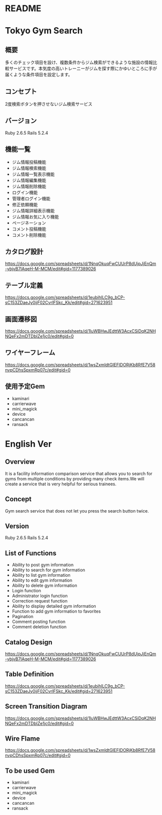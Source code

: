 # README

# Tokyo Gym Search

## 概要
多くのチェック項目を設け、複数条件からジム検索ができるような施設の情報比較サービスです。本気度の高いトレーニーがジムを探す際にかゆいところに手が届くような条件項目を設定します。

## コンセプト
2度検索ボタンを押させないジム検索サービス

## バージョン
Ruby 2.6.5 Rails 5.2.4

## 機能一覧
* ジム情報投稿機能
* ジム情報検索機能
* ジム情報一覧表示機能
* ジム情報編集機能
* ジム情報削除機能
* ログイン機能
* 管理者ログイン機能
* 修正依頼機能
* ジム情報詳細表示機能
* ジム情報お気に入り機能
* ページネーション
* コメント投稿機能
* コメント削除機能

## カタログ設計
https://docs.google.com/spreadsheets/d/1NnqOkuqFwCUUrP8dUjpJjEnQm-ybjvB7IAqeH-M-MCM/edit#gid=1177389026

## テーブル定義
https://docs.google.com/spreadsheets/d/1eubihlLC9g_bCP-sC153ZDaeJy0ijF02CvrlFSkc_Kk/edit#gid=271623951

## 画面遷移図
https://docs.google.com/spreadsheets/d/1luWBHwJEdttW3AcxCSiDqK2NHNQeFx2mDTDbIZe1jc0/edit#gid=0

## ワイヤーフレーム
https://docs.google.com/spreadsheets/d/1wsZxmldtGIEFIDORjKb8RfE7V58nvpCDhsSpxmRp07c/edit#gid=0

## 使用予定Gem
* kaminari
* carrierwave
* mini_magick
* device
* cancancan
* ransack

# English Ver

## Overview
It is a facility information comparison service that allows you to search for gyms from multiple conditions by providing many check items.We will create a service that is very helpful for serious trainees.

## Concept
Gym search service that does not let you press the search button twice.

## Version
Ruby 2.6.5 Rails 5.2.4

## List of Functions
* Ability to post gym information
* Ability to search for gym information
* Ability to list gym information
* Ability to edit gym information
* Ability to delete gym information
* Login function
* Administrator login function
* Correction request function
* Ability to display detailed gym information
* Function to add gym information to favorites
* Pagination
* Comment posting function
* Comment deletion function

## Catalog Design
https://docs.google.com/spreadsheets/d/1NnqOkuqFwCUUrP8dUjpJjEnQm-ybjvB7IAqeH-M-MCM/edit#gid=1177389026

## Table Definition
https://docs.google.com/spreadsheets/d/1eubihlLC9g_bCP-sC153ZDaeJy0ijF02CvrlFSkc_Kk/edit#gid=271623951

## Screen Transition Diagram
https://docs.google.com/spreadsheets/d/1luWBHwJEdttW3AcxCSiDqK2NHNQeFx2mDTDbIZe1jc0/edit#gid=0

## Wire Flame
https://docs.google.com/spreadsheets/d/1wsZxmldtGIEFIDORjKb8RfE7V58nvpCDhsSpxmRp07c/edit#gid=0

## To be used Gem
* kaminari
* carrierwave
* mini_magick
* device
* cancancan
* ransack
